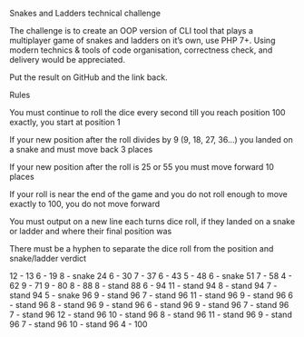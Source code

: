 Snakes and Ladders technical challenge


The challenge is to create an OOP version of CLI tool that plays a multiplayer game of snakes and ladders on it’s own, use PHP 7+. Using modern technics & tools of code organisation, correctness check, and delivery would be appreciated.

Put the result on GitHub and the link back.


Rules


You must continue to roll the dice every second till you reach position 100 exactly, you start at position 1


If your new position after the roll divides by 9 (9, 18, 27, 36…) you landed on a snake and must move back 3 places


If your new position after the roll is 25 or 55 you must move forward 10 places


If your roll is near the end of the game and you do not roll enough to move exactly to 100, you do not move forward


You must output on a new line each turns dice roll, if they landed on a snake or ladder and where their final position was


There must be a hyphen to separate the dice roll from the position and snake/ladder verdict

12 - 13
6 - 19
8 - snake 24
6 - 30
7 - 37
6 - 43
5 - 48
6 - snake 51
7 - 58
4 - 62
9 - 71
9 - 80
8 - 88
8 - stand 88
6 - 94
11 - stand 94
8 - stand 94
7 - stand 94
5 - snake 96
9 - stand 96
7 - stand 96
11 - stand 96
9 - stand 96
6 - stand 96
8 - stand 96
9 - stand 96
6 - stand 96
9 - stand 96
7 - stand 96
7 - stand 96
12 - stand 96
10 - stand 96
8 - stand 96
11 - stand 96
9 - stand 96
7 - stand 96
10 - stand 96
4 - 100

